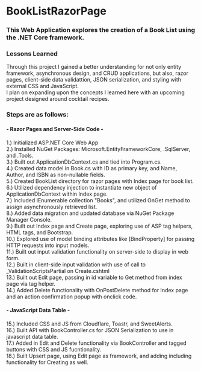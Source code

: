 <H1>BookListRazorPage </H1>
<h3>This Web Application explores the creation of a Book List using the .NET Core framework. </h3>
<h3> Lessons Learned </h3>
<p>Through this project I gained a better understanding for not only entity framework, asynchronous design, and CRUD applications, but also, razor pages, client-side data validattion, JSON serialization, and styling with external CSS and JavaScript.<br>
  I plan on expanding upon the concepts I learned here with an upcoming project designed around cocktail recipes.</p>
<h3>Steps are as follows: </h3>
<h4> - Razor Pages and Server-Side Code - </h4>
<p1>1.) Initialized ASP.NET Core Web App<br>
2.) Installed NuGet Packages: Microsoft.EntityFrameworkCore, .SqlServer, and .Tools.<br>
3.) Built out ApplicationDbContext.cs and tied into Program.cs.<br>
4.) Created data model in Book.cs with ID as primary key, and Name, Author, and ISBN as non-nullable fields.<br>
5.) Created BookList directory for razor pages with Index page for book list.<br>
6.) Utilized dependency injection to instantiate new object of ApplicationDbContext within Index page.<br>
7.) Included IEnumerable collection "Books", and utilized OnGet method to assign asynchronously retrieved list.<br>
8.) Added data migration and updated database via NuGet Package Manager Console.<br>
9.) Built out Index page and Create page, exploring use of ASP tag helpers, HTML tags, and Bootstrap.<br>
10.) Explored use of model binding attributes like [BindProperty] for passing HTTP requests into input models.<br>
11.) Built out input validation functionality on server-side to display in web form.<br>
12.) Built in client-side input validation with use of call to _ValidationScriptsPartial on Create.cshtml<br>
13.) Built out Edit page, passing in id variable to Get method from index page via tag helper.<br>
14.) Added Delete functionality with OnPostDelete method for Index page and an action confirmation popup with onclick code. </p1><br>
<h4> - JavaScript Data Table - </h4>
<p1> 15.) Included CSS and JS from Cloudflare, Toastr, and SweetAlerts.<br>
16.) Built API with BookController.cs for JSON Serialization to use in javascript data table.<br>
17.) Added in Edit and Delete functionality via BookController and tagged buttons with CSS and JS fucntionality.<br>
18.) Built Upsert page, using Edit page as framework, and adding including functionality for Creating as well. </p1><br>

